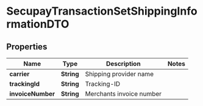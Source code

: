 
# SecupayTransactionSetShippingInformationDTO

## Properties
Name | Type | Description | Notes
------------ | ------------- | ------------- | -------------
**carrier** | **String** | Shipping provider name | 
**trackingId** | **String** | Tracking-ID | 
**invoiceNumber** | **String** | Merchants invoice number | 



